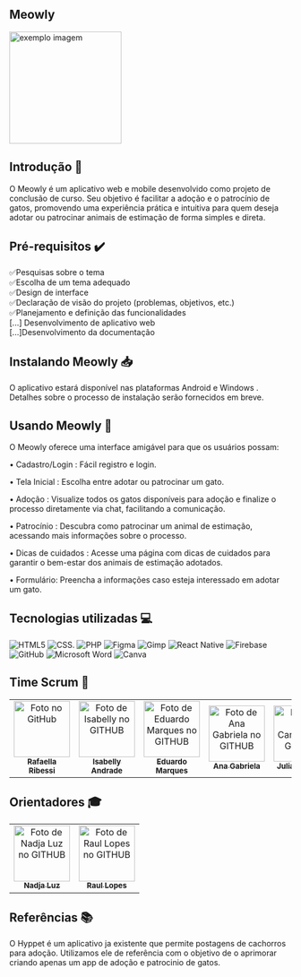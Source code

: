 ## Meowly

   <img src="https://github.com/user-attachments/assets/bd8cbd76-2bd7-4930-8bde-9e2e8aad0271" width="200px;" alt="exemplo imagem">



## Introdução 📖

O Meowly é um aplicativo web e mobile desenvolvido como projeto de conclusão de curso. Seu objetivo é facilitar a adoção e o patrocínio de gatos, promovendo uma experiência prática e intuitiva para quem deseja adotar ou patrocinar animais de estimação de forma simples e direta.

## Pré-requisitos ✔️

 ✅Pesquisas sobre o tema
 <br>
 ✅Escolha de um tema adequado
 <br>
 ✅Design de interface
 <br>
 ✅Declaração de visão do projeto (problemas, objetivos, etc.)
 <br>
 ✅Planejamento e definição das funcionalidades
 <br>
 [...] Desenvolvimento de aplicativo web
 <br>
 [...]Desenvolvimento da documentação

 
## Instalando Meowly 📥

   O aplicativo estará disponível nas plataformas Android e Windows . Detalhes sobre o processo de instalação serão fornecidos em breve.

## Usando Meowly 🐾

O Meowly oferece uma interface amigável para que os usuários possam:

   • Cadastro/Login : Fácil registro e login.
   
   • Tela Inicial : Escolha entre adotar ou patrocinar um gato.
   
   • Adoção : Visualize todos os gatos disponíveis para adoção e finalize o processo diretamente via chat, facilitando a comunicação.
   
   • Patrocínio : Descubra como patrocinar um animal de estimação, acessando mais informações sobre o processo.
   
   • Dicas de cuidados : Acesse uma página com dicas de cuidados para garantir o bem-estar dos animais de estimação adotados.

   • Formulário: Preencha a informações caso esteja interessado em adotar um gato.

   

## Tecnologias utilizadas 💻

   ![HTML5](https://img.shields.io/badge/html5-%23E34F26.svg?style=for-the-badge&logo=html5&logoColor=white)
   ![CSS](https://img.shields.io/badge/css3-%231572B6.svg?style=for-the-badge&logo=css3&logoColor=white).
   ![PHP](https://img.shields.io/badge/php-%23777BB4.svg?style=for-the-badge&logo=php&logoColor=white)
    ![Figma](https://img.shields.io/badge/figma-%23F24E1E.svg?style=for-the-badge&logo=figma&logoColor=white)
   ![Gimp](https://img.shields.io/badge/Gimp-657D8B?style=for-the-badge&logo=gimp&logoColor=FFFFFF)
   ![React Native](https://img.shields.io/badge/react_native-%2320232a.svg?style=for-the-badge&logo=react&logoColor=%2361DAFB)
   ![Firebase](https://img.shields.io/badge/firebase-%23039BE5.svg?style=for-the-badge&logo=firebase)
   ![GitHub](https://img.shields.io/badge/github-%23121011.svg?style=for-the-badge&logo=github&logoColor=white)
   ![Microsoft Word](https://img.shields.io/badge/Microsoft_Word-2B579A?style=for-the-badge&logo=microsoft-word&logoColor=white)
   ![Canva](https://img.shields.io/badge/Canva-%2300C4CC.svg?style=for-the-badge&logo=Canva&logoColor=white)
   <br>
  
  



## Time Scrum 👥
<table>
  <tr>
    <td align="center">
      <a href="https://github.com/rafaribessi">
        <img src="https://avatars.githubusercontent.com/u/131973673?v=4" width="100px;" alt="Foto  no GitHub"/><br>
           <sub>
             <b>Rafaella Ribessi</b>
           </sub>
      </a>
    </td>
    <td align="center">
      <a href="https://github.com/isabellyz">
        <img src="https://avatars.githubusercontent.com/u/131974028?v=4" width="100px;" alt="Foto de Isabelly no GITHUB"/><br>
           <sub>
             <b>Isabelly Andrade</b>
           </sub>
      </a>
    </td>
   <td align="center">
         <a href="https://github.com/edu-smarques">
           <img src="https://avatars.githubusercontent.com/u/131973956?v=4" width="100px;" alt="Foto de Eduardo Marques no GITHUB"/><br>
              <sub>
                <b>Eduardo Marques</b>
              </sub>
         </a>
    </td>
    <td align="center">
         <a href="https://github.com/anagabichiliano">
              <img src="https://avatars.githubusercontent.com/u/177878367?v=4" width="100px;" alt="Foto de Ana Gabriela no GITHUB"/><br>
                 <sub>
                   <b>Ana Gabriela</b>
                 </sub>
         </a>
     </td>
      <td align="center">
         <a href="https://github.com/JuliaCampo">
           <img src="https://avatars.githubusercontent.com/u/131974301?v=4" width="100px;" alt="Foto de Julia Campos  no GITHUB"/><br>
              <sub>
                <b>Julia Campos</b>
              </sub>
         </a>
   </td>
</table>

## Orientadores 🎓

<table >
   <td align="center">
      <a href= "https://github.com/NadLuz?tab=following">
         <img src="https://avatars.githubusercontent.com/u/108203736?v=4" width="100px;" alt="Foto de Nadja Luz  no GITHUB"/>
         <br>
         <sub>
            <b> Nadja Luz </b>
         </sub>
      </a>
   </td>
     <td align="center">
      <a href= "https://github.com/raulportolopes">
         <img src="https://avatars.githubusercontent.com/u/119448571?v=4" width="100px;" alt="Foto de Raul Lopes  no GITHUB"/>
         <br>
         <sub>
            <b> Raul Lopes </b>
         </sub>
      </a>
   </td>
</table>


## Referências 📚
  O Hyppet é um aplicativo ja existente que permite postagens de cachorros para adoção. Utilizamos ele de referência com o objetivo de o aprimorar criando apenas um app de adoção e patrocinio de gatos.


